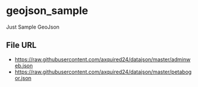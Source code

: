 # geojson_sample
Just Sample GeoJson

## File URL
- https://raw.githubusercontent.com/axquired24/datajson/master/adminweb.json
- https://raw.githubusercontent.com/axquired24/datajson/master/petabogor.json
